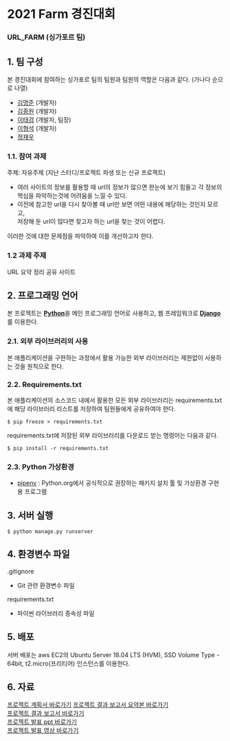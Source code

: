 # 2021 Farm 경진대회
### URL_FARM (싱가포르 팀)


## 1. 팀 구성

본 경진대회에 참여하는 싱가포르 팀의 팀원과 팀원의 역할은 다음과 같다. (가나다 순으로 나열)

- [김명준](https://github.com/audwns227) (개발자)
- [김중원](https://github.com/jw0293) (개발자)
- [이태검](https://github.com/LeeTaeGeom) (개발자, 팀장)
- [이형석](https://github.com/lhs961021) (개발자)
- [정재우](개발자)

### 1.1. 참여 과제

주제: 자유주제 (지난 스터디/프로젝트 파생 또는 신규 프로젝트)<br>
- 여러 사이트의 정보를 활용할 때 url의 정보가 많으면 한눈에 보기 힘들고 각 정보의 핵심을 파악하는것에 어려움을 느낄 수 있다.<br>
- 이전에 참고한 url을 다시 찾아볼 때 url만 보면 어떤 내용에 해당하는 것인지 모르고,<br> 
저장해 둔 url이 많다면 찾고자 하는 url을 찾는 것이 어렵다.<br>

이러한 것에 대한 문제점을 파악하여 이를 개선하고자 한다. 

### 1.2 과제 주제

URL 요약 정리 공유 사이트

## 2. 프로그래밍 언어

본 프로젝트는
[**Python**](https://www.python.org)을 메인 프로그래밍 언어로 사용하고, 
웹 프레임워크로 [**Django**](https://www.djangoproject.com)를 이용한다.

### 2.1. 외부 라이브러리의 사용

본 애플리케이션을 구현하는 과정에서 활용 가능한 외부 라이브러리는 제한없이 사용하는 것을 원칙으로 한다.

### 2.2. Requirements.txt

본 애플리케이션의 소스코드 내에서 활용한 모든 외부 라이브러리는 requirements.txt에 해당 라이브러리 리스트를 저장하여 팀원들에게 공유하여야 한다.
```
$ pip freeze > requirements.txt
```
requirements.txt에 저장된 외부 라이브러리를 다운로드 받는 명령어는 다음과 같다.
```
$ pip install -r requirements.txt
```

### 2.3. Python 가상환경
- [pipenv](https://github.com/pypa/pipenv) :  Python.org에서 공식적으로 권장하는 패키지 설치 툴 및 가상환경 구현용 프로그램

## 3. 서버 실행
```
$ python manage.py runserver 
```
## 4. 환경변수 파일

.gitignore

- Git 관련 환경변수 파일

requirements.txt

- 파이썬 라이브러리 종속성 파일
## 5. 배포

서버 배포는 aws EC2의 Ubuntu Server 18.04 LTS (HVM), SSD Volume Type - 64bit, t2.micro(프리티어) 인스턴스를 이용한다. 

## 6. 자료
[프로젝트 계획서 바로가기](Farm경진대회_수행계획서_팀싱가포르.hwp)
[프로젝트 결과 보고서 요약본 바로가기](2._Farm경진대회_결과보고서_요약본_팀싱가포르.hwp)  
[프로젝트 결과 보고서 바로가기](1._Farm경진대회_결과보고서_팀싱가포르.hwp)  
[프로젝트 발표 ppt 바로가기](URLfarm_발표ppt_팀싱가포르.pptx)  
[프로젝트 발표 영상 바로가기](URLfarm_발표영상_팀싱가포르.mp4)  
